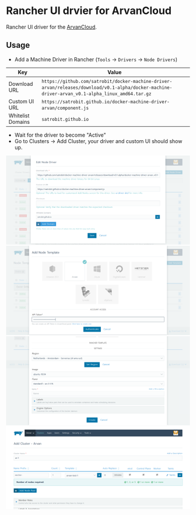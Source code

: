 
# Rancher UI drvier for ArvanCloud

Rancher UI driver for the [ArvanCloud]([https://www.arvancloud.com/](https://www.arvancloud.com/)).

## Usage

* Add a Machine Driver in Rancher (`Tools` -> `Drivers` -> `Node Drivers`)

| Key | Value |
| --- | ----- |
| Download URL | `https://github.com/satrobit/docker-machine-driver-arvan/releases/download/v0.1-alpha/docker-machine-driver-arvan_v0.1-alpha_linux_amd64.tar.gz` |
| Custom UI URL | `https://satrobit.github.io/docker-machine-driver-arvan/component.js` |
| Whitelist Domains |  `satrobit.github.io` |

* Wait for the driver to become "Active"
* Go to Clusters -> Add Cluster, your driver and custom UI should show up.

![Node driver](docs/edit_node_driver.png)
![Node template auth](docs/node_template_auth.png)
![Node template image and flavor](docs/node_template_image_flavor.png)
![Adding cluster](docs/add_cluster.png)
